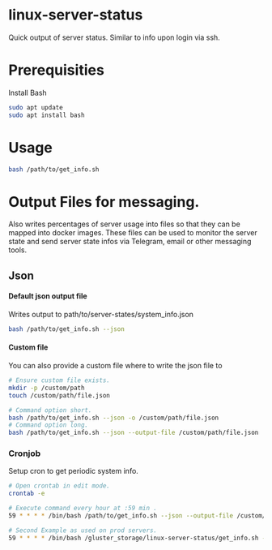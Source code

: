 # linux-server-status
Quick output of server status. Similar to info upon login via ssh.

# Prerequisities
Install Bash

```bash
sudo apt update
sudo apt install bash
```

# Usage
```bash
bash /path/to/get_info.sh
```

# Output Files for messaging.
Also writes percentages of server usage into files so that they can be mapped into docker images. These files can be used to monitor the server state and send server state infos via Telegram, email or other messaging tools.

## Json

#### Default json output file
Writes output to path/to/server-states/system_info.json
```bash
bash /path/to/get_info.sh --json
```

#### Custom file
You can also provide a custom file where to write the json file to
```bash
# Ensure custom file exists.
mkdir -p /custom/path
touch /custom/path/file.json

# Command option short.
bash /path/to/get_info.sh --json -o /custom/path/file.json
# Command option long.
bash /path/to/get_info.sh --json --output-file /custom/path/file.json
```


### Cronjob
Setup cron to get periodic system info.

```bash
# Open crontab in edit mode.
crontab -e
```

```bash
# Execute command every hour at :59 min .
59 * * * * /bin/bash /path/to/get_info.sh --json --output-file /custom/path/file.json

# Second Example as used on prod servers.
59 * * * * /bin/bash /gluster_storage/linux-server-status/get_info.sh --json --output-file /serverInfo/system_info.json
```



